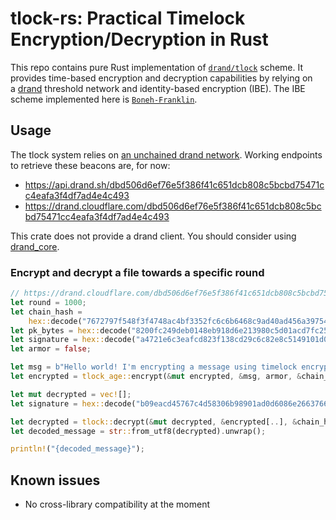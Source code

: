# tlock-rs: Practical Timelock Encryption/Decryption in Rust

This repo contains pure Rust implementation of [`drand/tlock`](https://github.com/drand/tlock) scheme. It provides time-based encryption and decryption capabilities by relying on a [drand](https://drand.love/) threshold network and identity-based encryption (IBE). The IBE scheme implemented here is [`Boneh-Franklin`](https://crypto.stanford.edu/~dabo/papers/bfibe.pdf).

## Usage
The tlock system relies on [an unchained drand network](https://drand.love/docs/cryptography/#randomness). Working endpoints to retrieve these beacons are, for now:
- https://api.drand.sh/dbd506d6ef76e5f386f41c651dcb808c5bcbd75471cc4eafa3f4df7ad4e4c493
- https://drand.cloudflare.com/dbd506d6ef76e5f386f41c651dcb808c5bcbd75471cc4eafa3f4df7ad4e4c493

This crate does not provide a drand client. You should consider using [drand_core](https://github.com/thibmeu/drand-rs).

### Encrypt and decrypt a file towards a specific round

```rust
// https://drand.cloudflare.com/dbd506d6ef76e5f386f41c651dcb808c5bcbd75471cc4eafa3f4df7ad4e4c493/public/1000
let round = 1000;
let chain_hash =
    hex::decode("7672797f548f3f4748ac4bf3352fc6c6b6468c9ad40ad456a397545c6e2df5bf").unwrap();
let pk_bytes = hex::decode("8200fc249deb0148eb918d6e213980c5d01acd7fc251900d9260136da3b54836ce125172399ddc69c4e3e11429b62c11").unwrap();
let signature = hex::decode("a4721e6c3eafcd823f138cd29c6c82e8c5149101d0bb4bafddbac1c2d1fe3738895e4e21dd4b8b41bf007046440220910bb1cdb91f50a84a0d7f33ff2e8577aa62ac64b35a291a728a9db5ac91e06d1312b48a376138d77b4d6ad27c24221afe").unwrap();
let armor = false;

let msg = b"Hello world! I'm encrypting a message using timelock encryption.".to_vec();
let encrypted = tlock_age::encrypt(&mut encrypted, &msg, armor, &chain_hash, &pk_bytes, round);

let mut decrypted = vec![];
let signature = hex::decode("b09eacd45767c4d58306b98901ad0d6086e2663766f3a4ec71d00cf26f0f49eaf248abc7151c60cf419c4e8b37e80412").unwrap();

let decrypted = tlock::decrypt(&mut decrypted, &encrypted[..], &chain_hash, &signature);
let decoded_message = str::from_utf8(decrypted).unwrap();

println!("{decoded_message}");
```

## Known issues
- No cross-library compatibility at the moment
